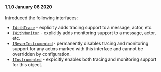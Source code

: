 #### 1.1.0 January 06 2020 ####
Introduced the following interfaces:

* [`IWithTrace`](https://phobos.petabridge.com/api/Phobos.Actor.Common.IWithTrace.html) - explicitly adds tracing support to a message, actor, etc.
* [`IWithMonitor`](https://phobos.petabridge.com/api/Phobos.Actor.Common.IWithMonitor.html) - explicitly adds monitoring support to a message, actor, etc.
* [`INeverInstrumented`](https://phobos.petabridge.com/api/Phobos.Actor.Common.INeverInstrumented.html) - permanently disables tracing and monitoring support for any actors marked with this interface and cannot be overridden by configuration.
* [`IInstrumented`](https://phobos.petabridge.com/api/Phobos.Actor.Common.IInstrumented.html) - explicitly enables both tracing and monitoring support for this object.